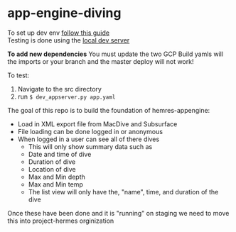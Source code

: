 # app-engine-diving

To set up dev env [follow this guide](https://cloud.google.com/appengine/docs/standard/go/download)  
Testing is done using the [local dev server](https://cloud.google.com/appengine/docs/standard/go/tools/using-local-server)

**To add new dependencies** You must update the two GCP Build yamls will the imports or your branch and the master deploy will not work!

To test:
1. Navigate to the src directory
2. run `$ dev_appserver.py app.yaml`

The goal of this repo is to build the foundation of hemres-appengine:
* Load in XML export file from MacDive and Subsurface
* File loading can be done logged in or anonymous
* When logged in a user can see all of there dives
  * This will only show summary data such as
  * Date and time of dive
  * Duration of dive
  * Location of dive
  * Max and Min depth
  * Max and Min temp
  * The list view will only have the, "name", time, and duration of the dive

Once these have been done and it is "running" on staging we need to move this into project-hermes orginization
